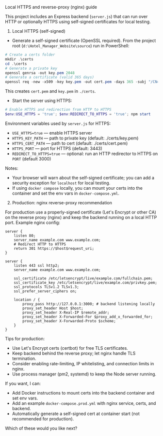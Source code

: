 Local HTTPS and reverse-proxy (nginx) guide

This project includes an Express backend (`server.js`) that can run over HTTP or optionally HTTPS using self-signed certificates for local testing.

1) Local HTTPS (self-signed)

- Generate a self-signed certificate (OpenSSL required). From the project root (`d:\Hotel_Manager_Website\source`) run in PowerShell:

```powershell
# Create a certs folder
mkdir .\certs
cd .\certs
# Generate a private key
openssl genrsa -out key.pem 2048
# Generate a certificate (valid 365 days)
openssl req -new -x509 -key key.pem -out cert.pem -days 365 -subj "/CN=localhost"
```

This creates `cert.pem` and `key.pem` in `./certs`.

- Start the server using HTTPS:

```powershell
# Enable HTTPS and redirection from HTTP to HTTPS
$env:USE_HTTPS = 'true'; $env:REDIRECT_TO_HTTPS = 'true'; npm start
```

Environment variables used by `server.js` for HTTPS:
- `USE_HTTPS=true` — enable HTTPS server
- `HTTPS_KEY_PATH` — path to private key (default: ./certs/key.pem)
- `HTTPS_CERT_PATH` — path to cert (default: ./certs/cert.pem)
- `HTTPS_PORT` — port for HTTPS (default: 3443)
- `REDIRECT_TO_HTTPS=true` — optional: run an HTTP redirector to HTTPS on `PORT` (default 3000)

Notes:
- Your browser will warn about the self-signed certificate; you can add a security exception for `localhost` for local testing.
- If using `docker compose` locally, you can mount your certs into the container and set the env vars in `docker-compose.yml`.

2) Production: nginx reverse-proxy recommendation

For production use a properly-signed certificate (Let's Encrypt or other CA) on the reverse proxy (nginx) and keep the backend running on a local HTTP port. Example nginx config:

```
server {
    listen 80;
    server_name example.com www.example.com;
    # Redirect HTTP to HTTPS
    return 301 https://$host$request_uri;
}

server {
    listen 443 ssl http2;
    server_name example.com www.example.com;

    ssl_certificate /etc/letsencrypt/live/example.com/fullchain.pem;
    ssl_certificate_key /etc/letsencrypt/live/example.com/privkey.pem;
    ssl_protocols TLSv1.2 TLSv1.3;
    ssl_prefer_server_ciphers on;

    location / {
        proxy_pass http://127.0.0.1:3000; # backend listening locally
        proxy_set_header Host $host;
        proxy_set_header X-Real-IP $remote_addr;
        proxy_set_header X-Forwarded-For $proxy_add_x_forwarded_for;
        proxy_set_header X-Forwarded-Proto $scheme;
    }
}
```

Tips for production:
- Use Let's Encrypt certs (certbot) for free TLS certificates.
- Keep backend behind the reverse proxy; let nginx handle TLS termination.
- Consider enabling rate-limiting, IP whitelisting, and connection limits in nginx.
- Use process manager (pm2, systemd) to keep the Node server running.

If you want, I can:
- Add Docker instructions to mount certs into the backend container and set env vars.
- Add an example `docker-compose.prod.yml` with nginx service, certs, and backend.
- Automatically generate a self-signed cert at container start (not recommended for production).

Which of these would you like next?